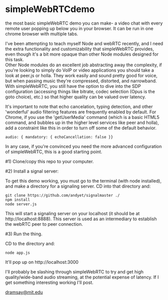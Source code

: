 simpleWebRTCdemo
================

the most basic simpleWebRTC demo you can make- a video chat with every remote user popping up below you in your browser.  It can be run in one chrome browser with multiple tabs.

I've been attempting to teach myself Node and webRTC recently, and I need the extra functionality and customizability that simpleWebRTC provides, even though it's a bit more opaque than other Node modules designed for this task.  
Other Node modules do an excellent job abstracting away the complexity, if you're looking to simply do VoIP or video applications you should take a look at peer.js or holla.  They work easily and sound pretty good for voice, but when passing music they're compressed, distorted, and narrowband.  
With simpleWebRTC, you still have the option to dive into the SDP configuration (accessing things like bitrate, codec selection (Opus is the goto choice), etc.) so that higher quality can be valued over latency.

It's important to note that echo cancelation, typing detection, and other 'wonderful' audio filtering features are frequently enabled by default.  For Chrome, if you use the 'getUserMedia' command (which is a basic HTML5 command, and bubbles up in the higher level services like peer and holla), add a constraint like this in order to turn off some of the default behavior.

```
audio: { mandatory: { echoCancellation: false }}
```

In any case, if you're convinced you need the more advanced configuration of simpleWebRTC, this is a good starting point.


#1)
Clone/copy this repo to your computer.

#2)
Install a signal server:

To get this demo working, you must go to the terminal (with node installed), and make a directory for a signaling server.  CD into that directory and:

```
git clone https://github.com/andyet/signalmaster ./
npm install
node server.js
```

This will start a signaling server on your localhost (it should be at http://localhost:8888).  This server is used as an intermediary to establish the webRTC peer to peer connection.

#3)
Run the thing.

CD to the directory and:
```
node app.js
```

It'll pop up on http://localhost:3000



I'll probably be slashing through simpleWebRTC to try and get high quality/wide-band audio streaming, at the potential expense of latency.  If I get something interesting working I'll post.

dramsay@mit.edu
